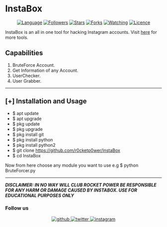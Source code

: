 # InstaBox

<p align="center">
<a href="https://github.com/r0cketp0wer"><img title="Language" src="https://img.shields.io/badge/Made%20with-Python-1f425f.svg?v=103"></a>
<a href="https://github.com/r0cketp0wer"><img title="Followers" src="https://img.shields.io/github/followers/r0cketp0wer?color=blue&style=flat-square"></a>
<a href="https://github.com/r0cketp0wer"><img title="Stars" src="https://img.shields.io/github/stars/r0cketp0wer/InstaBox?color=red&style=flat-square"></a>
<a href="https://github.com/r0cketp0wer"><img title="Forks" src="https://img.shields.io/github/forks/r0cketp0wer/InstaBox?color=red&style=flat-square"></a>
<a href="https://github.com/r0cketp0wer"><img title="Watching" src="https://img.shields.io/github/watchers/r0cketp0wer/InstaBox?label=Watchers&color=blue&style=flat-square"></a>
<a href="https://github.com/r0cketp0wer"><img title="Licence" src="https://img.shields.io/badge/License-MIT-blue.svg"></a>
</p>

InstaBox is an all in one tool for hacking Instagram accounts. Visit [here](Github.com/r0cketp0wer) for more tools.

## Capabilities
1. BruteForce Account.
2. Get Information of any Account.
3. UserChecker.
4. User Grabber.
***
## [+] Installation and Usage
* $ apt update
* $ apt upgrade
* $ pkg update
* $ pkg upgrade
* $ pkg install git
* $ pkg install python
* $ pkg install python2
* $ git clone https://github.com/r0cketp0wer/InstaBox
* $ cd InstaBox

Now from here choose any module you want to use e.g  $ python BruteForcer.py
***
***DISCLAIMER: IN NO WAY WILL CLUB ROCKET POWER BE RESPONSIBLE FOR ANY HARM OR DAMAGE CAUSED BY INSTABOX. USE FOR EDUCATIONAL PURPOSES ONLY***

### Follow us
<div align="center">
<a href="https://github.com/r0cketp0wer" target="_blank">
<img src=https://img.shields.io/badge/github-%2324292e.svg?&style=for-the-badge&logo=github&logoColor=white alt=github style="margin-bottom: 5px;" />
</a>
<a href="https://twitter.com/NRocketmann" target="_blank">
<img src=https://img.shields.io/badge/twitter-%2300acee.svg?&style=for-the-badge&logo=twitter&logoColor=white alt=twitter style="margin-bottom: 5px;" />
</a>
<a href="https://www.instagram.com/rocketman_mega/" target="_blank">
<img src=https://img.shields.io/badge/instagram-%23000000.svg?&style=for-the-badge&logo=instagram&logoColor=white alt=instagram style="margin-bottom: 5px;" />
